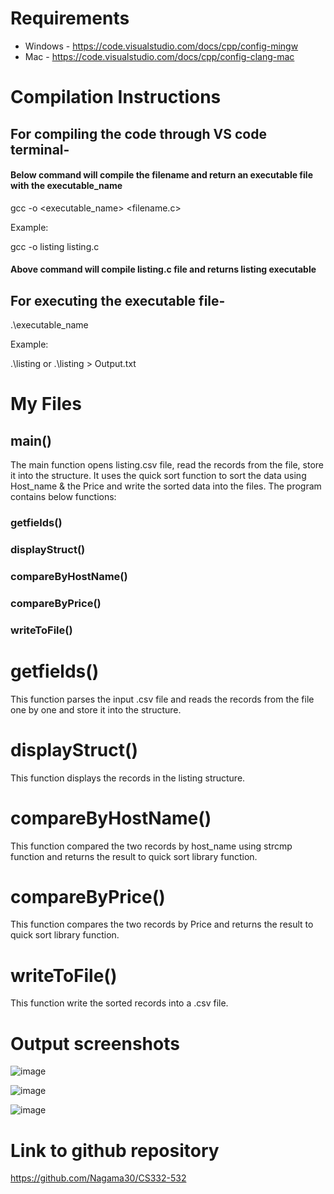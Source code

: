 
# Requirements

+ Windows - https://code.visualstudio.com/docs/cpp/config-mingw 
+ Mac - https://code.visualstudio.com/docs/cpp/config-clang-mac

# Compilation Instructions

## For compiling the code through VS code terminal- 

#### Below command will compile the filename and return an executable file with the executable_name
  gcc -o <executable_name> <filename.c>
  
Example:

  gcc -o listing listing.c
#### Above command will compile listing.c file and returns listing executable
## For executing the executable file-

  .\executable_name <command line arguments>
  
  Example:
  
  .\listing
  or 
  .\listing > Output.txt

# My Files

## main()

The main function opens listing.csv file, read the records from the file, store it into the structure. It uses the quick sort function to sort the data using Host_name & the Price and write the sorted data into the files. The program contains below functions:

### getfields()
### displayStruct()
### compareByHostName()
### compareByPrice()
### writeToFile()


# getfields() 
This function parses the input .csv file and reads the records from the file one by one and store it into the structure.

# displayStruct()
This function displays the records in the listing structure.

# compareByHostName()
This function compared the two records by host_name using strcmp function and returns the result to quick sort library function.

# compareByPrice()
This function compares the two records by Price and returns the result to quick sort library function.

# writeToFile()
This function write the sorted records into a .csv file.
  
# Output screenshots

![image](https://github.com/Nagama30/CS332-532/assets/60808524/fb6c2f65-b823-44e4-a103-1562271d9e80)

![image](https://github.com/Nagama30/CS332-532/assets/60808524/23e91158-3e1c-46fd-a65a-0334680e00fd)

![image](https://github.com/Nagama30/CS332-532/assets/60808524/22d04712-123b-47a4-b535-88fbfa11fcec)


# Link to github repository
https://github.com/Nagama30/CS332-532

